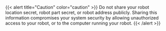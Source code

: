 {{< alert title="Caution" color="caution" >}}
Do not share your robot location secret, robot part secret, or robot address publicly.
Sharing this information compromises your system security by allowing unauthorized access to your robot, or to the computer running your robot.
{{< /alert >}}
